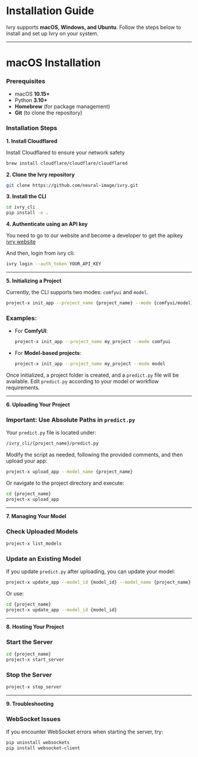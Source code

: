 # **Installation Guide**

Ivry supports **macOS, Windows, and Ubuntu**. Follow the steps below to install and set up Ivry on your system.

---

# macOS Installation

### **Prerequisites**
- macOS **10.15+**
- Python **3.10+**
- **Homebrew** (for package management)
- **Git** (to clone the repository)

### **Installation Steps**
**1. Install Cloudflared**

Install Cloudflared to ensure your network safety
```bash
brew install cloudflare/cloudflare/cloudflared
```

**2. Clone the Ivry repository**

```bash
git clone https://github.com/neural-image/ivry.git
```

**3. Install the CLI**

```bash
cd ivry_cli
pip install -e .
```


**4. Authenticate using an API key**

You need to go to our website and become a developer to get the apikey [ivry website](https://ivry.co/account)

And then, login from ivry cli:
```bash
ivry login --auth_token YOUR_API_KEY
```

---

**5. Initializing a Project**

Currently, the CLI supports two modes: `comfyui` and `model`.

```bash
project-x init_app --project_name {project_name} --mode {comfyui/model}
```

### Examples:
- For **ComfyUI**:
  ```bash
  project-x init_app --project_name my_project --mode comfyui
  ```
- For **Model-based projects**:
  ```bash
  project-x init_app --project_name my_project --mode model
  ```

Once initialized, a project folder is created, and a `predict.py` file will be available. Edit `predict.py` according to your model or workflow requirements.

---

**6. Uploading Your Project**

### Important: Use Absolute Paths in `predict.py`

Your `predict.py` file is located under:
```bash
/ivry_cli/{project_name}/predict.py
```
Modify the script as needed, following the provided comments, and then upload your app:

```bash
project-x upload_app --model_name {project_name}
```
Or navigate to the project directory and execute:
```bash
cd {project_name}
project-x upload_app
```

---

**7. Managing Your Model**

### Check Uploaded Models
```bash
project-x list_models
```

### Update an Existing Model
If you update `predict.py` after uploading, you can update your model:
```bash
project-x update_app --model_id {model_id} --model_name {project_name}
```
Or use:
```bash
cd {project_name}
project-x update_app --model_id {model_id}
```

---

**8. Hosting Your Project**

### Start the Server

```bash
cd {project_name}
project-x start_server
```

### Stop the Server
```bash
project-x stop_server
```

---

**9. Troubleshooting**

### WebSocket Issues
If you encounter WebSocket errors when starting the server, try:
```bash
pip uninstall websockets
pip install websocket-client
```